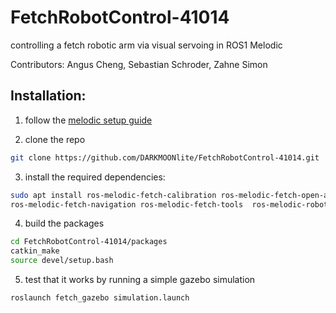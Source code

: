 # FetchRobotControl-41014
controlling a fetch robotic arm via visual servoing in ROS1 Melodic

Contributors: Angus Cheng, Sebastian Schroder, Zahne Simon



## Installation:
1. follow the [melodic setup guide](http://wiki.ros.org/melodic/Installation/Ubuntu)

2. clone the repo 
```bash
git clone https://github.com/DARKMOONlite/FetchRobotControl-41014.git
```

3. install the required dependencies:
```bash
sudo apt install ros-melodic-fetch-calibration ros-melodic-fetch-open-auto-dock \
ros-melodic-fetch-navigation ros-melodic-fetch-tools  ros-melodic-robot-controllers ros-melodic-rgbd-launch ros-melodic-moveit-core -y

```
4. build the packages
```bash
cd FetchRobotControl-41014/packages
catkin_make
source devel/setup.bash
```
5. test that it works by running a simple gazebo simulation
```bash
roslaunch fetch_gazebo simulation.launch
```